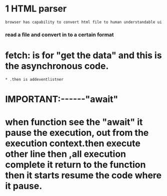 # 1 HTML parser
    browser has capability to convert html file to human understandable ui

### read a file and convert in to a certain format



# fetch: is for "get the data" and this is the asynchronous code.
    * .then is addeventlistner

# IMPORTANT:------"await" 
# when function see the "await" it pause the execution, out from the execution context.then execute other line then ,all execution complete it return to the function then it starts resume the code where it pause.

#

#

#


